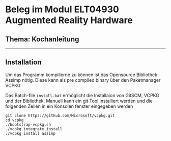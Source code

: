 # Beleg im Modul ELT04930 Augmented Reality Hardware
## Thema: Kochanleitung
----------
## Installation
Um das Programm kompilierne zu können ist das Opensource Bibliothek Assimp nötig. Diese kann als pre compiled binary über den Paketmanager VCPKG 

Das Batch-file `install.bat` ermöglicht die Installaion von GitSCM, VCPKG und der Bibliothek. Manuell kann ein git Tool installiert werden und die folgenden Zeilen in ein Konsolen fenster eingegeben werden
 
 ```
git clone https://github.com/Microsoft/vcpkg.git
cd vcpkg
./bootstrap-vcpkg.sh
./vcpkg integrate install
./vcpkg install assimp
```
